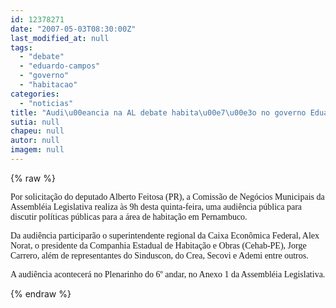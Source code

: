 ```yaml
---
id: 12378271
date: "2007-05-03T08:30:00Z"
last_modified_at: null
tags:
  - "debate"
  - "eduardo-campos"
  - "governo"
  - "habitacao"
categories:
  - "noticias"
title: "Audi\u00eancia na AL debate habita\u00e7\u00e3o no governo Eduardo Campos"
sutia: null
chapeu: null
autor: null
imagem: null
---
```

{% raw %}
<p><P><FONT face=Verdana>Por solicitação do deputado Alberto Feitosa (PR), a Comissão de Negócios Municipais da Assembléia Legislativa realiza às 9h desta quinta-feira, uma audiência pública para discutir políticas públicas para a área de habitação em Pernambuco.</FONT></P></p>
<p><P><FONT face=Verdana>Da audiência participarão o superintendente regional da Caixa Econômica Federal, Alex Norat, o presidente da Companhia Estadual de Habitação e Obras (Cehab-PE), Jorge Carrero, além de representantes do Sinduscon, do Crea, Secovi e Ademi entre outros.</FONT></P></p>
<p><P><FONT face=Verdana>A audiência acontecerá no Plenarinho do 6º andar, no Anexo 1 da Assembléia Legislativa.</FONT></P> </p>
{% endraw %}